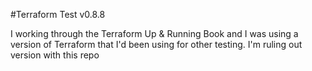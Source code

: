 #Terraform Test v0.8.8

I working through the Terraform Up & Running Book and I was using a version of Terraform that I'd been using for other testing. I'm ruling out version with this repo
